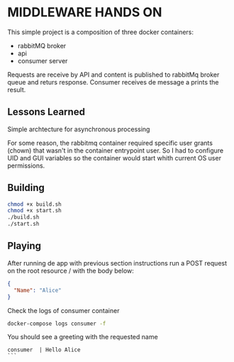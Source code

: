 # MIDDLEWARE HANDS ON

This simple project is a composition of three docker containers:

- rabbitMQ broker
- api
- consumer server

Requests are receive by API and content is published to rabbitMq broker queue and returs response.
Consumer receives de message a prints the result.

## Lessons Learned

Simple archtecture for asynchronous processing

For some reason, the rabbitmq container required
specific user grants (chown) that wasn't in the container entrypoint user.
So I had to configure UID and GUI variables so the container would
start whith current OS user permissions.

## Building

```bash
chmod +x build.sh
chmod +x start.sh
./build.sh
./start.sh
```

## Playing

After running de app with previous section instructions
run a POST request on the root resource / with the body below:

```json
{
  "Name": "Alice"
}
```

Check the logs of consumer container

```bash
docker-compose logs consumer -f
```

You should see a greeting with the requested name

````
consumer  | Hello Alice
```

